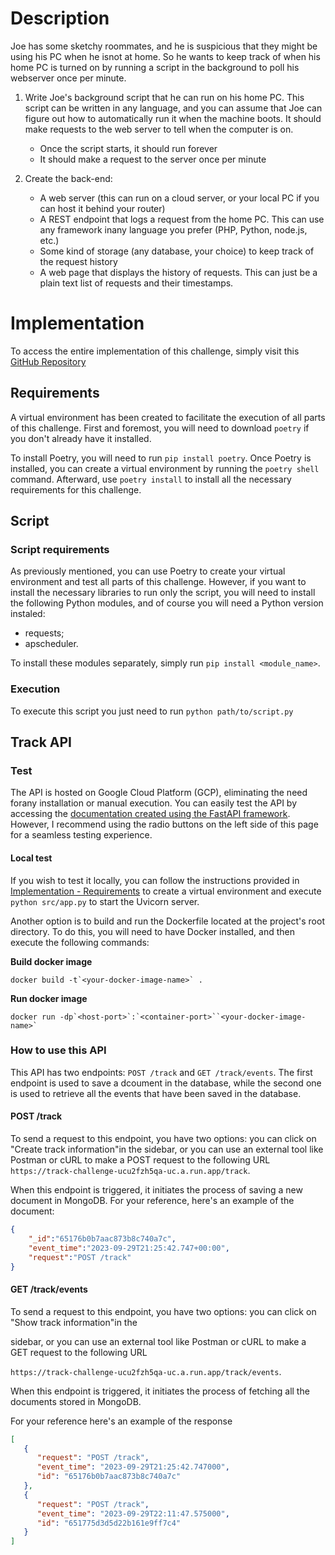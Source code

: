 # Description

Joe has some sketchy roommates, and he is suspicious that they might be using his PC when he isnot at home. So he wants to keep track of when his home PC is turned on by running a script in the background to poll his webserver once per minute.

1. Write Joe's background script that he can run on his home PC. This script can be written in any language, and you can assume that Joe can figure out how to automatically run it when the machine boots. It should make requests to the web server to tell when the computer is on.

   - Once the script starts, it should run forever
   - It should make a request to the server once per minute
2. Create the back-end:

   - A web server (this can run on a cloud server, or your local PC if you can host it behind your router)
   - A REST endpoint that logs a request from the home PC. This can use any framework inany language you prefer (PHP, Python, node.js, etc.)
   - Some kind of storage (any database, your choice) to keep track of the request history
   - A web page that displays the history of requests. This can just be a plain text list of requests and their timestamps.

# Implementation

To access the entire implementation of this challenge, simply visit this [GitHub Repository](https://github.com/JMKobayashi/Tracking-PC)

## Requirements

A virtual environment has been created to facilitate the execution of all parts of this challenge. First and foremost, you will need to download `poetry` if you don't already have it installed. 

To install Poetry, you will need to run `pip install poetry`. Once Poetry is installed, you can create a virtual environment by running the `poetry shell` command. Afterward, use `poetry install` to install all the necessary requirements for this challenge.

## Script

### Script requirements

As previously mentioned, you can use Poetry to create your virtual environment and test all parts of this challenge. However, if you want to install the necessary libraries to run only the script, you will need to install the following Python modules, and of course you will need a Python version instaled:

- requests;
- apscheduler.

To install these modules separately, simply run `pip install <module_name>`.

### Execution

To execute this script you just need to run `python path/to/script.py`

## Track API

### Test

The API is hosted on Google Cloud Platform (GCP), eliminating the need forany installation or manual execution. You can easily test the API by accessing the [documentation created using the FastAPI framework](https://track-challenge-ucu2fzh5qa-uc.a.run.app/docs). However, I recommend using the radio buttons on the left side of this page for a seamless testing experience.

#### Local test

If you wish to test it locally, you can follow the instructions provided in [Implementation - Requirements](#requirements) to create a virtual environment and execute `python src/app.py` to start the Uvicorn server.

Another option is to build and run the Dockerfile located at the project's root directory. To do this, you will need to have Docker installed, and then execute the following commands:

**Build docker image**

```
docker build -t`<your-docker-image-name>` .
```

**Run docker image**

```
docker run -dp`<host-port>`:`<container-port>``<your-docker-image-name>`
```

### How to use this API

This API has two endpoints: `POST /track` and `GET /track/events`. The first endpoint is used to save a dcoument in the database, while the second one is used to retrieve all the events that have been saved in the database.

#### POST /track

To send a request to this endpoint, you have two options: you can click on "Create track information"in the sidebar, or you can use an external tool like Postman or cURL to make a POST request to the following URL `https://track-challenge-ucu2fzh5qa-uc.a.run.app/track`.

When this endpoint is triggered, it initiates the process of saving a new document in MongoDB. For your reference, here's an example of the document:

```json
{
	"_id":"65176b0b7aac873b8c740a7c",
	"event_time":"2023-09-29T21:25:42.747+00:00",
	"request":"POST /track"
}
```

#### GET /track/events

To send a request to this endpoint, you have two options: you can click on "Show track information"in the

sidebar, or you can use an external tool like Postman or cURL to make a GET request to the following URL

`https://track-challenge-ucu2fzh5qa-uc.a.run.app/track/events`.

When this endpoint is triggered, it initiates the process of fetching all the documents stored in MongoDB.

For your reference here's an example of the response

```json
[
   {
      "request": "POST /track",
      "event_time": "2023-09-29T21:25:42.747000",
      "id": "65176b0b7aac873b8c740a7c"
   },
   {
      "request": "POST /track",
      "event_time": "2023-09-29T22:11:47.575000",
      "id": "651775d3d5d22b161e9ff7c4"
   }
]
```

